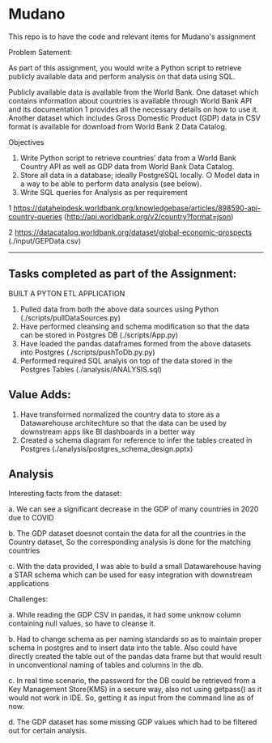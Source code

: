 # Mudano
This repo is to have the code and relevant items for Mudano's assignment


Problem Satement:

As part of this assignment, you would write a Python script to retrieve publicly available
data and perform analysis on that data using SQL.

Publicly available data is available from the World Bank. One dataset which contains
information about countries is available through World Bank API and its documentation 1
provides all the necessary details on how to use it. Another dataset which includes Gross
Domestic Product (GDP) data in CSV format is available for download from World Bank 2
Data Catalog.

Objectives

1. Write Python script to retrieve countries’ data from a World Bank Country API as
well as GDP data from World Bank Data Catalog.
2. Store all data in a database; ideally PostgreSQL locally.
○ Model data in a way to be able to perform data analysis (see below).
3. Write SQL queries for Analysis as per requirement

1 https://datahelpdesk.worldbank.org/knowledgebase/articles/898590-api-country-queries (http://api.worldbank.org/v2/country?format=json)

2 https://datacatalog.worldbank.org/dataset/global-economic-prospects (./input/GEPData.csv)

-----------------------------------------------------------------------------------------------
Tasks completed as part of the Assignment:
------------------------------------------
BUILT A PYTON ETL APPLICATION
1. Pulled data from both the above data sources using Python (./scripts/pullDataSources.py)
2. Have performed cleansing and schema modification  so that the data can be stored in Postgres DB (./scripts/App.py)
3. Have loaded the pandas dataframes formed from the above datasets into Postgres (./scripts/pushToDb.py.py)
4. Performed required SQL analyis on top of the data stored in the Postgres Tables (./analysis/ANALYSIS.sql)

Value Adds:
-----------
1. Have transformed normalized the country data to store as a Datawarehouse architechture
so that the data can be used by downstream apps like BI dashboards in a better way
2. Created a schema diagram for reference to infer the tables created in Postgres (./analysis/postgres_schema_design.pptx)

Analysis
--------
Interesting facts from the dataset:

a. We can see a significant decrease in the GDP of many countries in 2020 due to COVID

b. The GDP dataset doesnot contain the data for all the countries in the Country dataset, So the corresponding analysis is done for the matching countries

c. With the data provided, I was able to build a small Datawarehouse having a STAR schema which can be used for easy integration with downstream applications

Challenges:

a. While reading the GDP CSV in pandas, it had some unknow column containing null values, so have to cleanse it.

b. Had to change schema as per naming standards so as to maintain proper schema in postgres and to insert data into the table.
Also could have directly created the table out of the pandas data frame but that would result in unconventional naming of tables and columns in the db.

c. In real time scenario, the  password  for the DB could be retrieved from a Key Management Store(KMS) in a secure way, also not using getpass() as it would not work in IDE. So, getting it as input from the command line as of now.

d. The GDP dataset has some missing GDP values which had to be filtered out for certain analysis.



